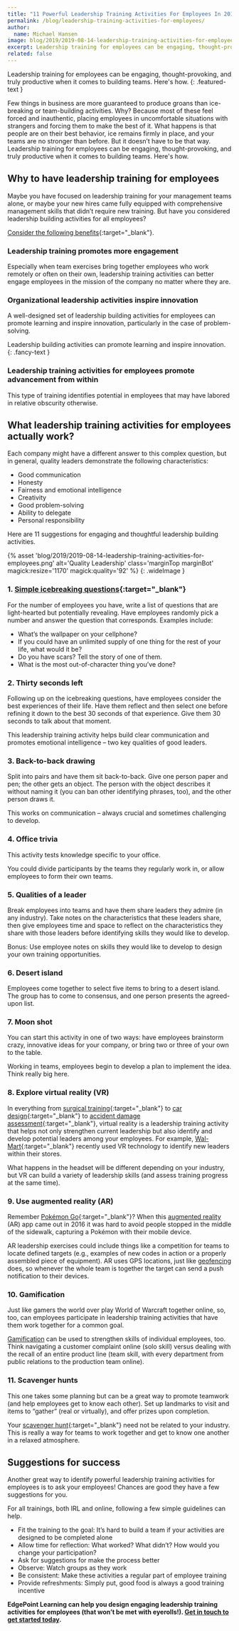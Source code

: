 ```yaml
---
title: "11 Powerful Leadership Training Activities For Employees In 2019"
permalink: /blog/leadership-training-activities-for-employees/
author:
  name: Michael Hansen
image: blog/2019/2019-08-14-leadership-training-activities-for-employees.jpg
excerpt: Leadership training for employees can be engaging, thought-provoking, and truly productive when it comes to building teams. Here's how. 
related: false
---
```

Leadership training for employees can be engaging, thought-provoking, and truly productive when it comes to building teams. Here's how.
{: .featured-text }

Few things in business are more guaranteed to produce groans than ice-breaking or team-building activities. Why? Because most of these feel forced and inauthentic, placing employees in uncomfortable situations with strangers and forcing them to make the best of it. What happens is that people are on their best behavior, ice remains firmly in place, and your teams are no stronger than before. But it doesn’t have to be that way. Leadership training for employees can be engaging, thought-provoking, and truly productive when it comes to building teams. Here's how.

## Why to have leadership training for employees

Maybe you have focused on leadership training for your management teams alone, or maybe your new hires came fully equipped with comprehensive management skills that didn’t require new training. But have you considered leadership building activities for all employees?

[Consider the following benefits](https://www.hrdconnect.com/2017/08/17/advantages-of-leadership-training-for-employees-and-impact-on-employee-engagement/){:target="_blank"}.

### Leadership training promotes more engagement

Especially when team exercises bring together employees who work remotely or often on their own, leadership training activities can better engage employees in the mission of the company no matter where they are.

### Organizational leadership activities inspire innovation

A well-designed set of leadership building activities for employees can promote learning and inspire innovation, particularly in the case of problem-solving.

Leadership building activities can promote learning and inspire innovation.
{: .fancy-text }

### Leadership training activities for employees promote advancement from within

This type of training identifies potential in employees that may have labored in relative obscurity otherwise.

## What leadership training activities for employees actually work?

Each company might have a different answer to this complex question, but in general, quality leaders demonstrate the following characteristics:

* Good communication
* Honesty
* Fairness and emotional intelligence
* Creativity
* Good problem-solving
* Ability to delegate
* Personal responsibility

Here are 11 suggestions for engaging and thoughtful leadership building activities.

{% asset 'blog/2019/2019-08-14-leadership-training-activities-for-employees.png'
  alt='Quality Leadership'
  class='marginTop marginBot'
  magick:resize='1170'
  magick:quality='92' %}
{: .wideImage }

### 1. [Simple icebreaking questions](https://museumhack.com/list-icebreakers-questions/){:target="_blank"}

For the number of employees you have, write a list of questions that are light-hearted but potentially revealing. Have employees randomly pick a number and answer the question that corresponds. Examples include:

* What’s the wallpaper on your cellphone?
* If you could have an unlimited supply of one thing for the rest of your life, what would it be?
* Do you have scars? Tell the story of one of them.
* What is the most out-of-character thing you’ve done?

### 2. Thirty seconds left

Following up on the icebreaking questions, have employees consider the best experiences of their life. Have them reflect and then select one before refining it down to the best 30 seconds of that experience. Give them 30 seconds to talk about that moment. 

This leadership training activity helps build clear communication and promotes emotional intelligence – two key qualities of good leaders.

### 3. Back-to-back drawing

Split into pairs and have them sit back-to-back. Give one person paper and pen; the other gets an object. The person with the object describes it without naming it (you can ban other identifying phrases, too), and the other person draws it. 

This works on communication – always crucial and sometimes challenging to develop.

### 4. Office trivia

This activity tests knowledge specific to your office. 

You could divide participants by the teams they regularly work in, or allow employees to form their own teams. 

### 5. Qualities of a leader

Break employees into teams and have them share leaders they admire (in any industry). Take notes on the characteristics that these leaders share, then give employees time and space to reflect on the characteristics they share with those leaders before identifying skills they would like to develop.

Bonus: Use employee notes on skills they would like to develop to design your own training opportunities.

### 6. Desert island

Employees come together to select five items to bring to a desert island. The group has to come to consensus, and one person presents the agreed-upon list.

### 7. Moon shot

You can start this activity in one of two ways: have employees brainstorm crazy, innovative ideas for your company, or bring two or three of your own to the table. 

Working in teams, employees begin to develop a plan to implement the idea. Think really big here.

### 8. Explore virtual reality (VR)

In everything from [surgical training](https://jnjinstitute.com/news/introducing-global-virtual-reality-training-surgeons-and-nurses){:target="_blank"} to [car design](https://www.cnbc.com/2019/05/08/ford-designers-using-virtual-reality-to-work-with-colleagues-remotely.html){:target="_blank"} to [accident damage assessment](https://www.farmers.com/news/2017/farmers-insurance-pioneers-innovative-virtual-reality-training-program-for-claims-representatives/){:target="_blank"}, virtual reality is a leadership training activity that helps not only strengthen current leadership but also identify and develop potential leaders among your employees. For example, [Wal-Mart](http://edg.pt/XKndOB){:target="_blank"} recently used VR technology to identify new leaders within their stores.

What happens in the headset will be different depending on your industry, but VR can build a variety of leadership skills (and assess training progress at the same time).

### 9. Use augmented reality (AR)

Remember [Pokémon Go](https://www.cinemablend.com/games/1533430/what-is-pokemon-go-and-why-is-it-such-a-big-deal){:target="_blank"}? When this [augmented reality](blog/future-of-augmented-reality/) (AR) app came out in 2016 it was hard to avoid people stopped in the middle of the sidewalk, capturing a Pokémon with their mobile device. 

AR leadership exercises could include things like a competition for teams to locate defined targets (e.g., examples of new codes in action or a properly assembled piece of equipment). AR uses GPS locations, just like [geofencing](/blog/geofencing/) does, so whenever the whole team is together the target can send a push notification to their devices. 

### 10. Gamification

Just like gamers the world over play World of Warcraft together online, so, too, can employees participate in leadership training activities that have them work together for a common goal.

[Gamification](/blog/gamification-in-elearning/) can be used to strengthen skills of individual employees, too. Think navigating a customer complaint online (solo skill) versus dealing with the recall of an entire product line (team skill, with every department from public relations to the production team online).

### 11. Scavenger hunts

This one takes some planning but can be a great way to promote teamwork (and help employees get to know each other). Set up landmarks to visit and items to “gather” (real or virtually), and offer prizes upon completion. 

Your [scavenger hunt](http://scavenger-hunt.org/funny-scavenger-hunt-list/){:target="_blank"} need not be related to your industry. This is really a way for teams to work together and get to know one another in a relaxed atmosphere.

## Suggestions for success

Another great way to identify powerful leadership training activities for employees is to ask your employees! Chances are good they have a few suggestions for you.

For all trainings, both IRL and online, following a few simple guidelines can help.

* Fit the training to the goal: It’s hard to build a team if your activities are designed to be completed alone
* Allow time for reflection: What worked? What didn’t? How would you change your participation?
* Ask for suggestions for make the process better
* Observe: Watch groups as they work
* Be consistent: Make these activities a regular part of employee training
* Provide refreshments: Simply put, good food is always a good training incentive

<strong>EdgePoint Learning can help you design engaging leadership training activities for employees (that won’t be met with eyerolls!). [Get in touch to get started today](/contact/).</strong>
